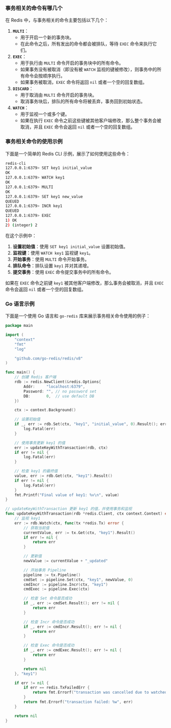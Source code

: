 ### 事务相关的命令有哪几个

在 Redis 中，与事务相关的命令主要包括以下几个：

1. **`MULTI`**：
    - 用于开启一个新的事务块。
    - 在此命令之后，所有发出的命令都会被排队，等待 `EXEC` 命令来执行它们。
2. **`EXEC`**：
    - 用于执行由 `MULTI` 命令开启的事务块中的所有命令。
    - 如果事务没有被取消（即没有被 `WATCH` 监视的键被修改），则事务中的所有命令会按顺序执行。
    - 如果事务被取消，`EXEC` 命令将返回 `nil` 或者一个空的回复数组。
3. **`DISCARD`**：
    - 用于取消由 `MULTI` 命令开启的事务块。
    - 取消事务块后，排队的所有命令将被丢弃，事务回到初始状态。
4. **`WATCH`**：
    - 用于监视一个或多个键。
    - 如果在执行 `EXEC` 命令之前这些键被其他客户端修改，那么整个事务会被取消，并且 `EXEC` 命令会返回 `nil` 或者一个空的回复数组。

### 事务相关命令的使用示例

下面是一个简单的 Redis CLI 示例，展示了如何使用这些命令：

```sh
redis-cli
127.0.0.1:6379> SET key1 initial_value
OK
127.0.0.1:6379> WATCH key1
OK
127.0.0.1:6379> MULTI
OK
127.0.0.1:6379> SET key1 new_value
QUEUED
127.0.0.1:6379> INCR key1
QUEUED
127.0.0.1:6379> EXEC
1) OK
2) (integer) 2
```

在这个示例中：

1. **设置初始值**：使用 `SET key1 initial_value` 设置初始值。
2. **监视键**：使用 `WATCH key1` 监视键 `key1`。
3. **开始事务**：使用 `MULTI` 命令开始事务。
4. **排队命令**：排队设置 `key1` 并对其递增。
5. **提交事务**：使用 `EXEC` 命令提交事务中的所有命令。

如果在 `EXEC` 命令之前键 `key1` 被其他客户端修改，那么事务会被取消，并且 `EXEC` 命令会返回 `nil` 或者一个空的回复数组。

### Go 语言示例

下面是一个使用 Go 语言和 `go-redis` 库来展示事务相关命令使用的例子：

```go
package main

import (
	"context"
	"fmt"
	"log"

	"github.com/go-redis/redis/v8"
)

func main() {
	// 创建 Redis 客户端
	rdb := redis.NewClient(&redis.Options{
		Addr:     "localhost:6379",
		Password: "", // no password set
		DB:       0,  // use default DB
	})

	ctx := context.Background()

	// 设置初始值
	if _, err := rdb.Set(ctx, "key1", "initial_value", 0).Result(); err != nil {
		log.Fatal(err)
	}

	// 使用事务更新 key1 的值
	err := updateKeyWithTransaction(rdb, ctx)
	if err != nil {
		log.Fatal(err)
	}

	// 检查 key1 的最终值
	value, err := rdb.Get(ctx, "key1").Result()
	if err != nil {
		log.Fatal(err)
	}
	fmt.Printf("Final value of key1: %v\n", value)
}

// updateKeyWithTransaction 更新 key1 的值，并使用事务和监视
func updateKeyWithTransaction(rdb *redis.Client, ctx context.Context) error {
	// 监视 key1
	err := rdb.Watch(ctx, func(tx *redis.Tx) error {
		// 获取当前值
		currentValue, err := tx.Get(ctx, "key1").Result()
		if err != nil {
			return err
		}

		// 更新值
		newValue := currentValue + "_updated"

		// 开始事务 Pipeline
		pipeline := tx.Pipeline()
		cmdSet := pipeline.Set(ctx, "key1", newValue, 0)
		cmdIncr := pipeline.Incr(ctx, "key1")
		cmdExec := pipeline.Exec(ctx)

		// 检查 Set 命令是否成功
		if _, err := cmdSet.Result(); err != nil {
			return err
		}

		// 检查 Incr 命令是否成功
		if _, err := cmdIncr.Result(); err != nil {
			return err
		}

		// 检查 Exec 命令是否成功
		if _, err := cmdExec.Result(); err != nil {
			return err
		}

		return nil
	}, "key1")

	if err != nil {
		if err == redis.TxFailedErr {
			return fmt.Errorf("transaction was cancelled due to watched key being changed")
		}
		return fmt.Errorf("transaction failed: %w", err)
	}

	return nil
}
```

